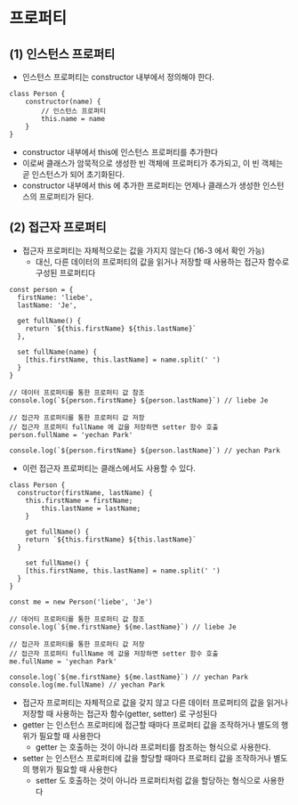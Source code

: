 # 프로퍼티
## (1) 인스턴스 프로퍼티
- 인스턴스 프로퍼티는 constructor 내부에서 정의해야 한다.
```tsx
class Person {
	constructor(name) {
		// 인스턴스 프로퍼티
		this.name = name
	}
}
```
- constructor 내부에서 this에 인스턴스 프로퍼티를 추가한다
- 이로써 클래스가 암묵적으로 생성한 빈 객체에 프로퍼티가 추가되고, 이 빈 객체는 곧 인스턴스가 되어 초기화된다.
- constructor 내부에서 this 에 추가한 프로퍼티는 언제나 클래스가 생성한 인스턴스의 프로퍼티가 된다.

## (2) 접근자 프로퍼티
- 접근자 프로퍼티는 자체적으로는 값을 가지지 않는다 (16-3 에서 확인 가능)
  - 대신, 다른 데이터의 프로퍼티의 값을 읽거나 저장할 때 사용하는 접근자 함수로 구성된 프로퍼티다
  
```tsx
const person = {
  firstName: 'liebe',
  lastName: 'Je',
  
  get fullName() {
    return `${this.firstName} ${this.lastName}`
  },

  set fullName(name) {
    [this.firstName, this.lastName] = name.split(' ')
  }
}

// 데이터 프로퍼티를 통한 프로퍼티 값 참조
console.log(`${person.firstName} ${person.lastName}`) // liebe Je

// 접근자 프로퍼티를 통한 프로퍼티 값 저장
// 접근자 프로퍼티 fullName 에 값을 저장하면 setter 함수 호출
person.fullName = 'yechan Park'

console.log(`${person.firstName} ${person.lastName}`) // yechan Park
```
- 이런 접근자 프로퍼티는 클래스에서도 사용할 수 있다.

```tsx
class Person {
  constructor(firstName, lastName) {
    this.firstName = firstName;
		this.lastName = lastName;
	}
	
	get fullName() {
    return `${this.firstName} ${this.lastName}`
  }
	
	set fullName() {
    [this.firstName, this.lastName] = name.split(' ')
  }
}

const me = new Person('liebe', 'Je')

// 데어티 프로퍼티를 통한 프로퍼티 값 참조
console.log(`${me.firstName} ${me.lastName}`) // liebe Je

// 접근자 프로퍼티를 통한 프로퍼티 값 저장
// 접근자 프로퍼티 fullName 에 값을 저장하면 setter 함수 호출
me.fullName = 'yechan Park'

console.log(`${me.firstName} ${me.lastName}`) // yechan Park
console.log(me.fullName) // yechan Park
```
- 접근자 프로퍼티는 자체적으로 값을 갖지 않고 다른 데이터 프로퍼티의 값을 읽거나 저장할 때 사용하는 접근자 함수(getter, setter) 로 구성된다
- getter 는 인스턴스 프로퍼티에 접근할 때마다 프로퍼티 값을 조작하거나 별도의 행위가 필요할 때 사용한다
  - getter 는 호출하는 것이 아니라 프로퍼티를 참조하는 형식으로 사용한다.
- setter 는 인스턴스 프로퍼티에 값을 할당할 때마다 프로퍼티 값을 조작하거나 별도의 행위가 필요할 때 사용한다
  - setter 도 호출하는 것이 아니라 프로퍼티처럼 값을 할당하는 형식으로 사용한다
  
